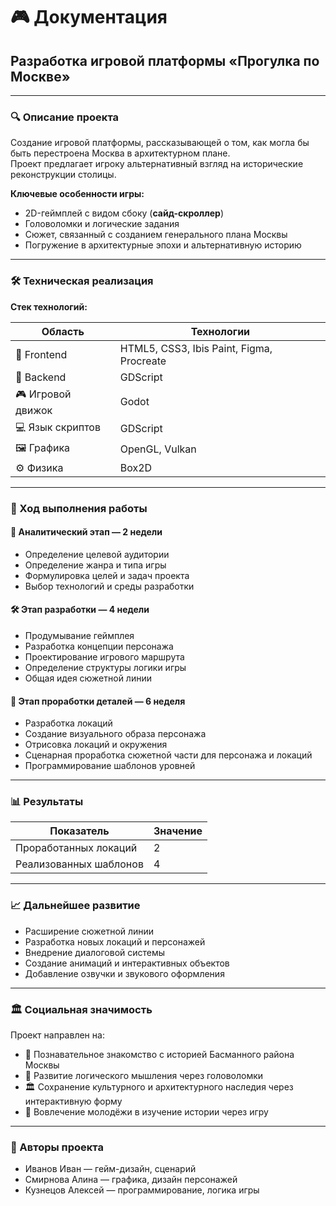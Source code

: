 # 🎮 Документация  
## Разработка игровой платформы **«Прогулка по Москве»**

---

### 🔍 Описание проекта

Создание игровой платформы, рассказывающей о том, как могла бы быть перестроена Москва в архитектурном плане.  
Проект предлагает игроку альтернативный взгляд на исторические реконструкции столицы.

**Ключевые особенности игры:**
- 2D-геймплей с видом сбоку (**сайд-скроллер**)
- Головоломки и логические задания
- Сюжет, связанный с созданием генерального плана Москвы
- Погружение в архитектурные эпохи и альтернативную историю

---

### 🛠 Техническая реализация

**Стек технологий:**

| Область                | Технологии                                   |
|------------------------|----------------------------------------------|
| 🎨 Frontend            | HTML5, CSS3, Ibis Paint, Figma, Procreate    |
| 🔧 Backend             | GDScript                                     |
| 🎮 Игровой движок      | Godot                                        |
| 💻 Язык скриптов       | GDScript                                     |
| 🖼 Графика              | OpenGL, Vulkan                               |
| ⚙️ Физика               | Box2D                                        |

---

### 📅 Ход выполнения работы

#### 🧠 Аналитический этап — 2 недели
- Определение целевой аудитории
- Определение жанра и типа игры
- Формулировка целей и задач проекта
- Выбор технологий и среды разработки

#### 🛠 Этап разработки — 4 недели
- Продумывание геймплея
- Разработка концепции персонажа
- Проектирование игрового маршрута
- Определение структуры логики игры
- Общая идея сюжетной линии

#### 🎨 Этап проработки деталей — 6 неделя
- Разработка локаций
- Создание визуального образа персонажа
- Отрисовка локаций и окружения
- Сценарная проработка сюжетной части для персонажа и локаций
- Программирование шаблонов уровней

---

### 📊 Результаты

| Показатель               | Значение |
|--------------------------|----------|
| Проработанных локаций    | 2        |
| Реализованных шаблонов   | 4        |

---

### 📈 Дальнейшее развитие
- Расширение сюжетной линии
- Разработка новых локаций и персонажей
- Внедрение диалоговой системы
- Создание анимаций и интерактивных объектов
- Добавление озвучки и звукового оформления

---

### 🏛 Социальная значимость

Проект направлен на:
- 📖 Познавательное знакомство с историей Басманного района Москвы
- 🧠 Развитие логического мышления через головоломки
- 🏛 Сохранение культурного и архитектурного наследия через интерактивную форму
- 🧩 Вовлечение молодёжи в изучение истории через игру

---

### 👥 Авторы проекта

- Иванов Иван — гейм-дизайн, сценарий  
- Смирнова Алина — графика, дизайн персонажей  
- Кузнецов Алексей — программирование, логика игры